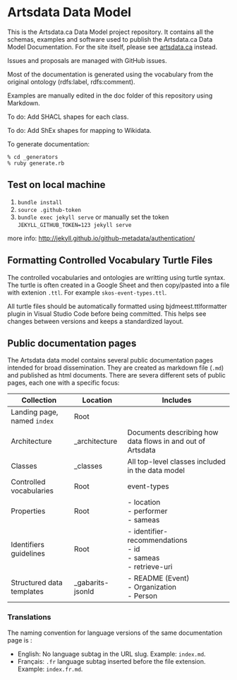 # Artsdata Data Model

This is the Artsdata.ca Data Model project repository. It contains all the schemas, examples and software used to publish the Artsdata.ca Data Model Documentation. For the site itself, please see [artsdata.ca](http://artsdata.ca) instead.

Issues and proposals are managed with GitHub issues.

Most of the documentation is generated using the vocabulary from the original ontology (rdfs:label, rdfs:comment).

Examples are manually edited in the doc folder of this repository using Markdown.

To do: Add SHACL shapes for each class.

To do: Add ShEx shapes for mapping to Wikidata.

To generate documentation:

    % cd _generators
    % ruby generate.rb


## Test on local machine
1. `bundle install`
2. `source .github-token`
2. `bundle exec jekyll serve` or manually set the token `JEKYLL_GITHUB_TOKEN=123 jekyll serve`

more info: http://jekyll.github.io/github-metadata/authentication/

## Formatting Controlled Vocabulary Turtle Files
The controlled vocabularies and ontologies are writting using turtle syntax. The turtle is often created in a Google Sheet and then copy/pasted into a file with extenion `.ttl`. For example `skos-event-types.ttl`. 

All turtle files should be automatically formatted using bjdmeest.ttlformatter plugin in Visual Studio Code before being committed. This helps see changes between versions and keeps a standardized layout.

## Public documentation pages

The Artsdata data model contains several public documentation pages intended for broad dissemination. They are created as markdown file (`.md`) and published as html documents. There are severa different sets of public pages, each one with a specific focus:

| Collection | Location | Includes |
| -  | - | - |
| Landing page, named `index` | Root | |
| Architecture | _architecture | Documents describing how data flows in and out of Artsdata |
| Classes | _classes | All top-level classes included in the data model |
| Controlled vocabularies | Root | event-types |
| Properties | Root | - location<br> - performer <br> - sameas |
| Identifiers guidelines | Root | - identifier-recommendations<br>  - id<br>  - sameas<br>  - retrieve-uri |
| Structured data templates | _gabarits-jsonld | - README (Event)<br> - Organization<br> - Person |

### Translations

The naming convention for language versions of the same documentation page is :

- English: No language subtag in the URL slug. Example: `index.md`.
- Français: `.fr` language subtag inserted before the file extension. Example: `index.fr.md`.
